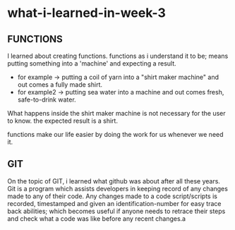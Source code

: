 # what-i-learned-in-week-3

## FUNCTIONS
I learned about creating functions. functions as i understand it to be;  means putting something into a 'machine' and expecting a result.
- for example -> putting a coil of yarn into a "shirt maker machine" and out comes a fully made shirt.
- for example2 -> putting sea water into a machine and out comes fresh, safe-to-drink water.

What happens inside the shirt maker machine is not necessary for the user to know. the expected result is a shirt.

functions make our life easier by doing the work for us whenever we need it.


## GIT

On the topic of GIT, i learned what github was about after all these years.
Git is a program which assists developers in keeping record of any changes made to any of their code. Any changes made to a code script/scripts is recorded, timestamped and given an identification-number for easy trace back abilities; which becomes useful if anyone needs to retrace their steps and check what a code was like before any recent changes.a